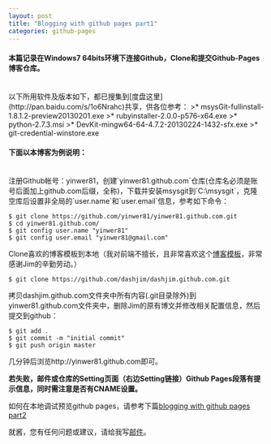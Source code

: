 ```yaml
---
layout: post
title: "Blogging with github pages part1"
categories: github-pages
---
```

#### 本篇记录在Windows7 64bits环境下连接Github，Clone和提交Github-Pages博客仓库。
<br />
以下所用软件及版本如下，都已搜集到[度盘这里](http://pan.baidu.com/s/1o6Nrahc)共享，供各位参考：
>* msysGit-fullinstall-1.8.1.2-preview20130201.exe
>* rubyinstaller-2.0.0-p576-x64.exe
>* python-2.7.3.msi
>* DevKit-mingw64-64-4.7.2-20130224-1432-sfx.exe
>* git-credential-winstore.exe

#### 下面以本博客为例说明：
<br />
注册Github帐号：yinwer81，创建`yinwer81.github.com`仓库(仓库名必须是账号后面加上github.com后缀，全称)，下载并安装msysgit到`C:\msysgit`，克隆空库后设置非全局的`user.name`和`user.email`信息，参考如下命令：

	$ git clone https://github.com/yinwer81/yinwer81.github.com.git
	$ cd yinwer81.github.com/
	$ git config user.name "yinwer81"
	$ git config user.email "yinwer81@gmail.com"

Clone喜欢的博客模板到本地（我对前端不擅长，且非常喜欢这个[博客模板](http://blog.sevenche.com/)，非常感谢Jim的辛勤劳动。）

	$ git clone https://github.com/dashjim/dashjim.github.com.git

拷贝dashjim.github.com文件夹中所有内容(.git目录除外)到yinwer81.github.com文件夹中，删除Jim的原有博文并修改相关配置信息，然后提交到github：

	$ git add .
	$ git commit -m "initial commit"
	$ git push origin master

几分钟后浏览http://yinwer81.github.com即可。

**若失败，邮件或仓库的Setting页面（右边Setting链接）Github Pages段落有提示信息，同时需注意是否有CNAME设置。**

如何在本地调试预览github pages，请参考下篇[blogging with github pages part2](/20140914/blogging-with-github-pages-part2/)

就酱，您有任何问题或建议，请给我写[邮件](mailto:yinwer81@gmail.com)。
